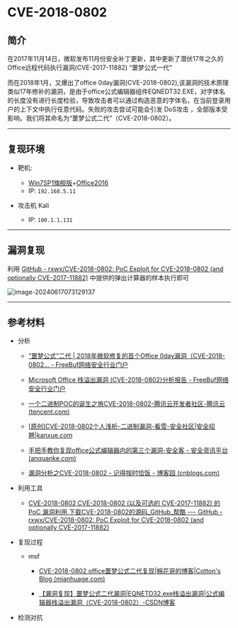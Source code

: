 # CVE-2018-0802



## 简介

在2017年11月14日，微软发布11月份安全补丁更新，其中更新了潜伏17年之久的Office远程代码执行漏洞(CVE-2017-11882) “噩梦公式一代“

而在2018年1月，又爆出了office 0day漏洞(CVE-2018-0802),该漏洞的技术原理类似17年修补的漏洞，是由于office公式编辑器组件EQNEDT32.EXE，对字体名的长度没有进行长度检验，导致攻击者可以通过构造恶意的字体名，在当前登录用户的上下文中执行任意代码。失败的攻击尝试可能会引发 DoS攻击 ，全部版本受影响。我们将其命名为“噩梦公式二代”（CVE-2018-0802）。

---

## 复现环境

- 靶机: 
  - [Win7SP1旗舰版](https://next.itellyou.cn/Original/#cbp=Product?ID=6f677346-0a09-43fa-b60d-e878ed7625a0)+[Office2016](https://msdn.itellyou.cn/)
  - IP: `192.168.5.11`

- 攻击机 Kali
  - IP: `100.1.1.131`

---

## 漏洞复现

利用 [GitHub - rxwx/CVE-2018-0802: PoC Exploit for CVE-2018-0802 (and optionally CVE-2017-11882)](https://github.com/rxwx/CVE-2018-0802) 中提供的弹出计算器的样本执行即可

![image-20240617073129137](http://cdn.ayusummer233.top/DailyNotes/202406170732208.png)

---


## 参考材料

- 分析
  - [“噩梦公式”二代 | 2018年微软修复的首个Office 0day漏洞（CVE-2018-0802... - FreeBuf网络安全行业门户](https://www.freebuf.com/vuls/159789.html)

  - [Microsoft Office 栈溢出漏洞 (CVE-2018-0802)分析报告 - FreeBuf网络安全行业门户](https://www.freebuf.com/articles/others-articles/241059.html)

  - [一个二进制POC的诞生之旅CVE-2018-0802-腾讯云开发者社区-腾讯云 (tencent.com)](https://cloud.tencent.com/developer/article/1043723)

  - [[原创\]CVE-2018-0802个人浅析-二进制漏洞-看雪-安全社区|安全招聘|kanxue.com](https://bbs.kanxue.com/thread-253457.htm#msg_header_h1_0)

  - [手把手教你复现office公式编辑器内的第三个漏洞-安全客 - 安全资讯平台 (anquanke.com)](https://www.anquanke.com/post/id/94841)

  - [漏洞分析之CVE-2018-0802 - 记得按时恰饭 - 博客园 (cnblogs.com)](https://www.cnblogs.com/Get-Me/p/b3dac8831fa0284563d012ecdf9dbe91.html)

- 利用工具
  - [CVE-2018-0802,CVE-2018-0802 (以及可选的 CVE-2017-11882) 的 PoC 漏洞利用,下载CVE-2018-0802的源码_GitHub_帮酷 --- GitHub - rxwx/CVE-2018-0802: PoC Exploit for CVE-2018-0802 (and optionally CVE-2017-11882)](https://github.com/rxwx/CVE-2018-0802)

- 复现过程
  - msf
    - [CVE-2018-0802 office噩梦公式二代复现|棉花哥的博客|Cotton's Blog (mianhuage.com)](http://www.mianhuage.com/791.html)

    - [【漏洞复现】噩梦公式二代漏洞|EQNETD32.exe栈溢出漏洞|公式编辑器栈溢出漏洞（CVE-2018-0802）-CSDN博客](https://blog.csdn.net/Cody_Ren/article/details/103959944)

- 检测对抗